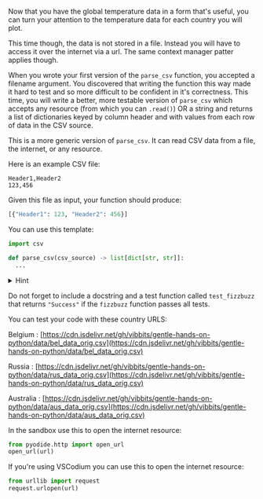 Now that you have the global temperature data in a form that's useful, you can turn your attention
to the temperature data for each country you will plot.

This time though, the data is not stored in a file. Instead you will have to access it over the
internet via a url. The same context manager patter applies though.

When you wrote your first version of the `parse_csv` function, you accepted a filename argument. You
discovered that writing the function this way made it hard to test and so more difficult to be
confident in it's correctness. This time, you will write a better, more testable version of
`parse_csv` which accepts any resource (from which you can `.read()`) OR a string and returns
a list of dictionaries keyed by column header and with values from each row of data in the CSV source.

This is a more generic version of `parse_csv`. It can read CSV data from a file, the internet, or
any resource.

Here is an example CSV file:

```
Header1,Header2
123,456
```

Given this file as input, your function should produce:

```python
[{"Header1": 123, "Header2": 456}]
```

You can use this template:

```python
import csv

def parse_csv(csv_source) -> list[dict[str, str]]:
  ...
```

<details>
    <summary>Hint</summary>
    You should be prepared to handle 3 possible types of input:
    <ul>
        <li>
            A resource that you can read <code>bytes</code> from (which you will need to decode into a <code>str</code>),
        </li>
        <li>
            A resource that you can read <code>str</code> data from, or
        </li>
        <li>
            A <code>str</code>.
        </li>
    </ul>
    
    You can check the type of a variable by using the <code>type()</code> function like this:
    <code>type(variable_name) == bytes</code>
</details>

Do not forget to include a docstring and a test function
called `test_fizzbuzz` that returns `"Success"` if the `fizzbuzz` function passes all tests.

You can test your code with these country URLS:

Belgium
: [https://cdn.jsdelivr.net/gh/vibbits/gentle-hands-on-python/data/bel_data_orig.csv](https://cdn.jsdelivr.net/gh/vibbits/gentle-hands-on-python/data/bel_data_orig.csv)

Russia
: [https://cdn.jsdelivr.net/gh/vibbits/gentle-hands-on-python/data/rus_data_orig.csv](https://cdn.jsdelivr.net/gh/vibbits/gentle-hands-on-python/data/rus_data_orig.csv)

Australia
: [https://cdn.jsdelivr.net/gh/vibbits/gentle-hands-on-python/data/aus_data_orig.csv](https://cdn.jsdelivr.net/gh/vibbits/gentle-hands-on-python/data/aus_data_orig.csv)

In the sandbox use this to open the internet resource:
```python
from pyodide.http import open_url
open_url(url)
```

If you're using VSCodium you can use this to open the internet resource:
```python
from urllib import request
request.urlopen(url)
```
